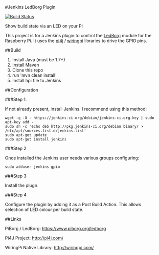 #Jenkins LedBorg Plugin

[![Build Status](https://jenkins.ci.cloudbees.com/job/plugins/job/rpi-build-status-plugin/31/badge/icon)](https://jenkins.ci.cloudbees.com/job/plugins/job/rpi-build-status-plugin/31/)

Show build state via an LED on your Pi

This project is for a Jenkins plugin to control the [LedBorg](https://www.piborg.org/ledborg) module for the Raspberry Pi. 
It uses the [pi4j](http://pi4j.com/) / [wiringpi](http://wiringpi.com/) libraries to drive the GPIO pins.


##Build

1. Install Java (must be 1.7+)
2. Install Maven
3. Clone this repo
4. run 'mvn clean install'
5. Install hpi file to Jenkins


##Configuration


###Step 1.

If not already present, install Jenkins.  I recommend using this method:
```
wget -q -O - https://jenkins-ci.org/debian/jenkins-ci.org.key | sudo apt-key add -
sudo sh -c 'echo deb http://pkg.jenkins-ci.org/debian binary/ > /etc/apt/sources.list.d/jenkins.list'
sudo apt-get update
sudo apt-get install jenkins
```

###Step 2

Once installed the Jenkins user needs various groups configuring:
```
sudo adduser jenkins gpio
```


###Step 3

Install the plugn.


###Step 4

Configure the plugin by adding it as a Post Build Action.  This allows selection of LED colour per build state.



##Links

PiBorg / LedBorg: https://www.piborg.org/ledborg

Pi4J Project: http://pi4j.com/

WiringPi Native Library: http://wiringpi.com/






